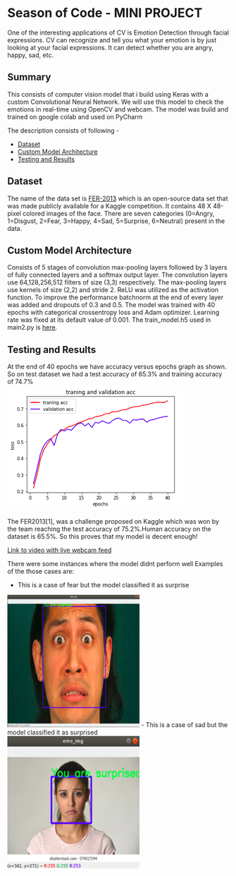 # Season of Code - MINI PROJECT
One of the interesting applications of CV is Emotion Detection through facial expressions. CV can recognize and tell you what your emotion is by just looking at your facial expressions. It can detect whether you are angry, happy, sad, etc.

## Summary
This consists of computer vision model that i build using Keras with a custom Convolutional Neural Network. We will use this model to check the emotions in real-time using OpenCV and webcam. The model was build and trained on google colab and used on PyCharm

The description consists of following -
  - [Dataset](https://github.com/tejalbarnwal/soc_mini_project/blob/main/README.md#dataset)
  - [Custom Model Architecture](https://github.com/tejalbarnwal/soc_mini_project/blob/main/README.md#custom-model-architecture)
  - [Testing and Results](https://github.com/tejalbarnwal/soc_mini_project/blob/main/README.md#testing-and-results)

## Dataset
The name of the data set is [FER-2013](https://www.kaggle.com/msambare/fer2013) which is an open-source data set that was made publicly available for a Kaggle competition. It contains 48 X 48-pixel colored images of the face. There are seven categories (0=Angry, 1=Disgust, 2=Fear, 3=Happy, 4=Sad, 5=Surprise, 6=Neutral) present in the data. 

## Custom Model Architecture
Consists of 5 stages of convolution max-pooling layers followed by 3 layers of fully connected layers and a softmax output layer. The convolution layers use 64,128,256,512 filters of size (3,3) respectively. The max-pooling layers use kernels of size (2,2) and stride 2. ReLU was utilized as the activation function. To improve the performance batchnorm at the end of every layer was added and dropouts of 0.3 and 0.5. The model was trained with 40 epochs with categorical crossentropy loss and Adam optimizer. Learning rate was fixed at its default value of 0.001. The train_model.h5 used in main2.py is [here](https://drive.google.com/file/d/1ShnaOTopsMmfKAByFo551_BaL8adtTYE/view?usp=sharing). 


## Testing and Results
At the end of 40 epochs we have accuracy versus epochs graph as shown. So on test dataset we had a test accuracy of 65.3% and training accuracy of 74.7%  
![](https://github.com/tejalbarnwal/soc_mini_project/blob/main/acc.png) <br>

The FER2013[1], was a challenge proposed on Kaggle which was won by the team reaching the test accuracy of 75.2%.Human accuracy on the dataset is 65.5%.
So this proves that my model is decent enough!

[Link to video with live webcam feed](https://github.com/tejalbarnwal/soc_mini_project/blob/main/model1.webm)

There were some instances where the model didnt perform well
Examples of the those cases are:
- This is a case of fear but the model classified it as surprise
<img src="https://github.com/tejalbarnwal/soc_mini_project/blob/main/test3_result.png" width="300" height="300"/>
- This is a case of sad but the model classified it as surprised
<img src="https://github.com/tejalbarnwal/soc_mini_project/blob/main/test4_result.png" width="300" height="300"/>
